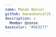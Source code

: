 ```yaml
---
name: Manan Bansal
github: mananbansal2k
description: >
  Member @zense 
basecolor: "#5b3277"
---
```

